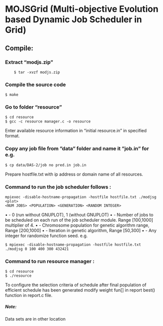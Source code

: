 MOJSGrid (Multi-objective Evolution based Dynamic Job Scheduler in Grid)
========================================================================
## Compile: ##
### Extract “modjs.zip” ###
```
	$ tar -xvzf modjs.zip
```
### Compile the source code ###
```
$ make
```
### Go to folder “resource” ###
```
$ cd resource
$ gcc -c resource manager.c -o resource
```
Enter available resource information in “initial resource.in” in specified format.
### Copy any job file from ”data” folder and name it ”job.in” for e.g. ###
```
$ cp data/DAS-2/job no pred.in job.in
```
Prepare hostfile.txt with ip address or domain name of all resources.


### Command to run the job scheduler follows : ###
```
mpiexec -disable-hostname-propagation -hostfile hostfile.txt ./modjsg <plot>
<NUM JOBS> <POPULATION> <GENERATION> <RANDOM INTEGER>
```
• <plot> - 0 (run without GNUPLOT), 1 (without GNUPLOT)
• <NUM JOBS> - Number of jobs to be scheduled on each run of the job
scheduler module. Range [100,1000] multiplier of 4.
• <POPULATION> - Chromosome population for genetic algorithm range,
Range [200,1000]
• <GENERATION> - Iteration in genetic algorithm, Range [50,300]
• <RANDOM INTEGER> - Any integer for randomize function seed.
e.g. 
```
$ mpiexec -disable-hostname-propagation -hostfile hostfile.txt ./modjsg 0 100 400 300 432421
```

### Command to run resource manager : ###
```
$ cd resource
$ ./resource
```

To configure the selection criteria of schedule after final population of efficient schedule has been generated modify weight fun[] in report best() function in report.c file.

##### Note: #####
Data sets are in other location 
